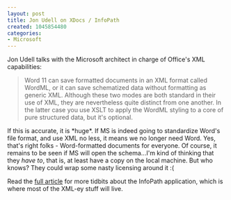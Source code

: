 ```yaml
--- 
layout: post
title: Jon Udell on XDocs / InfoPath
created: 1045854480
categories: 
- Microsoft
---
```

Jon Udell talks with the Microsoft architect in charge of Office's XML capabilities:
<blockquote>Word 11 can save formatted documents in an XML format called WordML, or it can save schematized data without formatting as generic XML. Although these two modes are both standard in their use                                  of XML, they are nevertheless quite distinct from one another. In the latter case you use XSLT to apply the WordML styling to a core of pure structured data, but it's optional.                               </blockquote>If this is accurate, it is *huge*. If MS is indeed going to standardize Word's file format, and use XML no less, it means we no longer need Word. Yes, that's right folks - Word-formatted documents for everyone. Of course, it remains to be seen if MS will open the schema...I'm kind of thinking that they <em>have to</em>, that is, at least have a copy on the local machine. But who knows? They could wrap some nasty licensing around it :(

Read the <a href="http://www.infoworld.com/article/03/02/20/08stratdev_1.html">full article</a> for more tidbits about the InfoPath application, which is where most of the XML-ey stuff will live.
